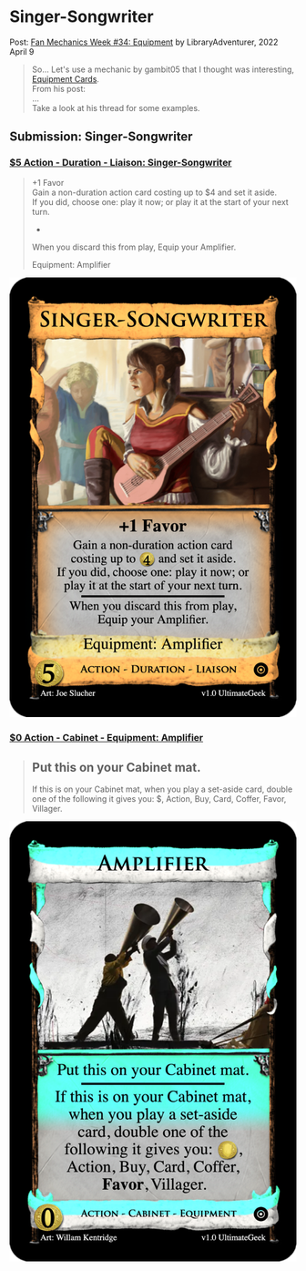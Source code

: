 # Singer-Songwriter
Post: [Fan Mechanics Week #34: Equipment](http://forum.dominionstrategy.com/index.php?topic=21176.0)
by LibraryAdventurer, 2022 April 9

> So... Let's use a mechanic by gambit05 that I thought was interesting, [Equipment Cards](http://forum.dominionstrategy.com/index.php?topic=20732.0). <br>
> From his post: <br>
> ... <br>
> Take a look at his thread for some examples.

## Submission: Singer-Songwriter

### [$5 Action - Duration - Liaison: Singer-Songwriter](https://shardofhonor.github.io/dominion-card-generator/?title=Singer-Songwriter&description=%2B1%20Favor%0AGain%20a%20non-duration%20action%20card%20costing%20up%20to%20%244%20and%20set%20it%20aside.%0AIf%20you%20did%2C%20choose%20one%3A%20play%20it%20now%3B%20or%20play%20it%20at%20the%20start%20of%20your%20next%20turn.%0A-%0AWhen%20you%20discard%20this%20from%20play%2C%20Equip%20your%20Amplifier.&type=Action%20-%20Duration%20-%20Liaison&credit=Art%3A%20Joe%20Slucher&creator=v1.0%20UltimateGeek&price=%245&preview=&type2=Equipment%3A%20Amplifier&color2split=1&boldkeys=&picture-x=-0.32&picture-y=0.67&picture-zoom=1.2&picture=https%3A%2F%2Fimages-wixmp-ed30a86b8c4ca887773594c2.wixmp.com%2Ff%2F8aa49384-0665-4b6e-8894-22d0487e4f82%2Fd72aayg-18045298-52ac-4873-9870-351de637a340.jpg%3Ftoken%3DeyJ0eXAiOiJKV1QiLCJhbGciOiJIUzI1NiJ9.eyJzdWIiOiJ1cm46YXBwOjdlMGQxODg5ODIyNjQzNzNhNWYwZDQxNWVhMGQyNmUwIiwiaXNzIjoidXJuOmFwcDo3ZTBkMTg4OTgyMjY0MzczYTVmMGQ0MTVlYTBkMjZlMCIsIm9iaiI6W1t7InBhdGgiOiJcL2ZcLzhhYTQ5Mzg0LTA2NjUtNGI2ZS04ODk0LTIyZDA0ODdlNGY4MlwvZDcyYWF5Zy0xODA0NTI5OC01MmFjLTQ4NzMtOTg3MC0zNTFkZTYzN2EzNDAuanBnIn1dXSwiYXVkIjpbInVybjpzZXJ2aWNlOmZpbGUuZG93bmxvYWQiXX0.a9ja4Q91r0YqbV6g7ZKEQWYjyLOYiNT9lC4f94WF3X0&expansion=https%3A%2F%2Fcdn4.iconfinder.com%2Fdata%2Ficons%2Fionicons%2F512%2Ficon-disc-512.png&custom-icon=&color0=4&color1=0&size=0)

> +1 Favor <br>
> Gain a non-duration action card costing up to $4 and set it aside. <br>
> If you did, choose one: play it now; or play it at the start of your next turn. <br>
> - <br>
> When you discard this from play, Equip your Amplifier.
>
> Equipment: Amplifier

![](action-singer-songwriter.png)

### [$0 Action - Cabinet - Equipment: Amplifier](https://shardofhonor.github.io/dominion-card-generator/?title=Amplifier&description=Put%20this%20on%20your%20Cabinet%20mat.%0A-%0AIf%20this%20is%20on%20your%20Cabinet%20mat%2C%20when%20you%20play%20a%20set-aside%20card%2C%20double%20one%20of%20the%20following%20it%20gives%20you%3A%20%24%2C%20Action%2C%20Buy%2C%20Card%2C%20Coffer%2C%20Favor%2C%20Villager.&type=Action%20-%20Cabinet%20-%20Equipment&credit=Art%3A%20Willam%20Kentridge&creator=v1.0%20UltimateGeek&price=%240&preview=&type2=&color2split=1&boldkeys=&picture-x=1&picture-y=0.67&picture-zoom=1.2&picture=https%3A%2F%2Fi.guim.co.uk%2Fimg%2Fstatic%2Fsys-images%2FGuardian%2FPix%2Fpictures%2F2015%2F9%2F9%2F1441798027337%2FKentridge-009.jpg%3Fwidth%3D620%26quality%3D85%26auto%3Dformat%26fit%3Dmax%26s%3Deb3d562b2fdcec4c43a432ddc5006d02&expansion=https%3A%2F%2Fcdn4.iconfinder.com%2Fdata%2Ficons%2Fionicons%2F512%2Ficon-disc-512.png&custom-icon=&color0=0&c1.0=0.5&c1.1=1.75&c1.2=1.3&size=0)

> Put this on your Cabinet mat.
> -
> If this is on your Cabinet mat, when you play a set-aside card, double one of the following it gives you: $, Action, Buy, Card, Coffer, Favor, Villager.

![](equipment-amplifier.png)
